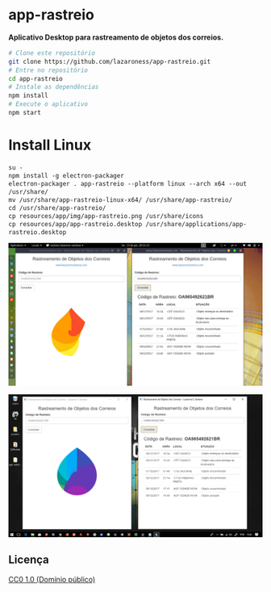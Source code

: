 # app-rastreio

**Aplicativo Desktop para rastreamento de objetos dos correios.**

```bash
# Clone este repositório
git clone https://github.com/lazaroness/app-rastreio.git
# Entre no repositório
cd app-rastreio
# Instale as dependências
npm install
# Execute o aplicativo
npm start
```

# Install Linux

```
su -
npm install -g electron-packager
electron-packager . app-rastreio --platform linux --arch x64 --out /usr/share/
mv /usr/share/app-rastreio-linux-x64/ /usr/share/app-rastreio/
cd /usr/share/app-rastreio/
cp resources/app/img/app-rastreio.png /usr/share/icons
cp resources/app/app-rastreio.desktop /usr/share/applications/app-rastreio.desktop
```

[![Executando a aplicação no Kali Linux](./img/app-linux.png)](https://youtu.be/NZFvL4svFi0)

[![Executando a aplicação no Windows 10](./img/app-win.png)](https://youtu.be/NZFvL4svFi0)

## Licença

[CC0 1.0 (Domínio público)](LICENSE.md)
